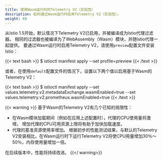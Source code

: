 ```yaml
---
title: 使用Wasm运行时的Telemetry V2（实验性）
description: 如何通过Wasm运行时启用Telemetry V2（实验性）。
weight: 60
---
```


从Istio 1.5开始，默认情况下Telemetry V2已启用，并被编译成为Istio代理过滤器。 相同的过滤器也被编译为了WebAssembly（Wasm）模块，并随Istio代理一起提供。 要通过Wasm运行时启用Telemetry V2，请使用`preview`配置文件安装Istio：

{{< text bash >}}
$ istioctl manifest apply --set profile=preview
{{< /text >}}

或者，在使用`default`配置文件的情况下，设置以下两个值以启用基于Wasm的Telemetry V2：

{{< text bash >}}
$ istioctl manifest apply --set values.telemetry.v2.metadataExchange.wasmEnabled=true --set values.telemetry.v2.prometheus.wasmEnabled=true
{{< /text >}}

{{< warning >}}
基于Wasm的Telemetry V2有几个已知的局限性：

* 在Wasm模块加载期间（例如在应用上述配置时），代理的CPU使用量将激增。 增加代理的CPU可用资源上限将有助于加快加载速度。
* 代理的基准资源使用率增加。 根据初步的性能测试结果，与默认的Telemetry V2安装相比，在Wasm运行时下运行Telemetry V2将使CPU用量增加30％〜50％，内存使用量增加一倍。

在后续版本中，性能将持续改进。
{{</ warning>}}
